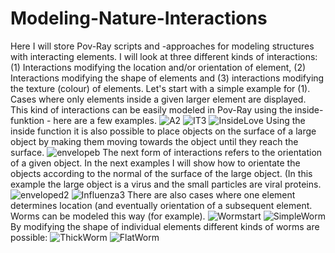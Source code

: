 # Modeling-Nature-Interactions
Here I will store Pov-Ray scripts and -approaches for modeling structures with interacting elements. 
I will look at three different kinds of interactions: (1) Interactions modifying the location and/or orientation of element, (2) Interactions modifying the shape of elements and (3) interactions modifying the texture (colour) of elements. 
Let's start with a simple example for (1). Cases where only elements inside a given larger element are displayed. This kind of interactions can be easily modeled in Pov-Ray using the inside-funktion - here are a few examples. 
![A2](https://github.com/user-attachments/assets/cbbb15b7-a931-4d5c-a0bc-db1e5ae35a44)
![IT3](https://github.com/user-attachments/assets/2c453f63-9948-463e-8db2-00c66f48a3ba)
![InsideLove](https://github.com/user-attachments/assets/77787743-1f1c-4d1c-b21b-cabdf455f2e4)
Using the inside function it is also possible to place objects on the surface of a large object by making them moving towards the object until they reach the surface. ![envelopeb](https://github.com/user-attachments/assets/49971bd1-b205-4e77-b5ee-24fbd03467ba)
The next form of interactions refers to the orientation of a given object. In the next examples I will show how to orientate the objects according to the normal of the surface of the large object. (In this example the large object is a virus and the small particles are viral proteins. 
![enveloped2](https://github.com/user-attachments/assets/2be94293-052d-4013-b340-ab3a62c6dc58)
![Influenza3](https://github.com/user-attachments/assets/17f2f7c7-098b-4a9c-8f86-b1e2bbd57e11)
There are also cases where one element determines location (and eventually orientation of a subsequent element. Worms can be modeled this way (for example). 
![Wormstart](https://github.com/user-attachments/assets/384930ae-e159-4b37-85d3-bd4f9ac55e88)
![SimpleWorm](https://github.com/user-attachments/assets/5787c69f-546c-4e59-bfc0-06bef65cf6a4)
By modifying the shape of individual elements different kinds of worms are possible:
![ThickWorm](https://github.com/user-attachments/assets/297642ce-ad82-44dd-9080-e9ea513ddafe)
![FlatWorm](https://github.com/user-attachments/assets/77f6fd98-8a23-42ad-8337-521fbd3951b4)
